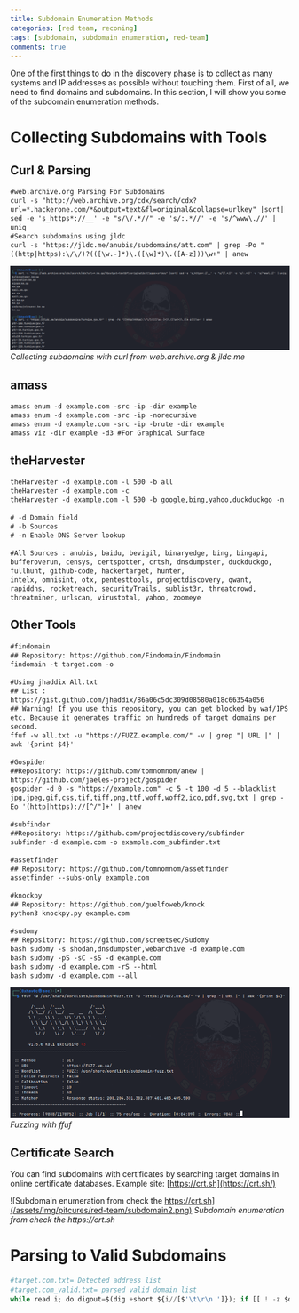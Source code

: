 ```yaml
---
title: Subdomain Enumeration Methods
categories: [red team, reconing]
tags: [subdomain, subdomain enumeration, red-team]
comments: true
---
```


One of the first things to do in the discovery phase is to collect as many systems and IP addresses as possible without touching them. First of all, we need to find domains and subdomains. In this section, I will show you some of the subdomain enumeration methods.

# Collecting Subdomains with Tools
## Curl & Parsing

```shell
#web.archive.org Parsing For Subdomains
curl -s "http://web.archive.org/cdx/search/cdx?url=*.hackerone.com/*&output=text&fl=original&collapse=urlkey" |sort| sed -e 's_https*://__' -e "s/\/.*//" -e 's/:.*//' -e 's/^www\.//' | uniq
#Search subdomains using jldc
curl -s "https://jldc.me/anubis/subdomains/att.com" | grep -Po "((http|https):\/\/)?(([\w.-]*)\.([\w]*)\.([A-z]))\w+" | anew
```

![Collecting subdomains with curl from web.archive.org & jldc.me ](/assets/img/pitcures/red-team/subdomain.png)
_Collecting subdomains with curl from web.archive.org & jldc.me_
## amass

```shell
amass enum -d example.com -src -ip -dir example
amass enum -d example.com -src -ip -norecursive
amass enum -d example.com -src -ip -brute -dir example
amass viz -dir example -d3 #For Graphical Surface
```

## theHarvester

```shell
theHarvester -d example.com -l 500 -b all
theHarvester -d example.com -c
theHarvester -d example.com -l 500 -b google,bing,yahoo,duckduckgo -n

# -d Domain field
# -b Sources
# -n Enable DNS Server lookup

#All Sources : anubis, baidu, bevigil, binaryedge, bing, bingapi, bufferoverun, censys, certspotter, crtsh, dnsdumpster, duckduckgo, fullhunt, github-code, hackertarget, hunter,
intelx, omnisint, otx, pentesttools, projectdiscovery, qwant, rapiddns, rocketreach, securityTrails, sublist3r, threatcrowd, threatminer, urlscan, virustotal, yahoo, zoomeye
```

## Other Tools

```shell
#findomain
## Repository: https://github.com/Findomain/Findomain
findomain -t target.com -o

#Using jhaddix All.txt
## List : https://gist.github.com/jhaddix/86a06c5dc309d08580a018c66354a056
## Warning! If you use this repository, you can get blocked by waf/IPS etc. Because it generates traffic on hundreds of target domains per second.
ffuf -w all.txt -u "https://FUZZ.example.com/" -v | grep "| URL |" | awk '{print $4}'

#Gospider
##Repository: https://github.com/tomnomnom/anew | https://github.com/jaeles-project/gospider
gospider -d 0 -s "https://example.com" -c 5 -t 100 -d 5 --blacklist jpg,jpeg,gif,css,tif,tiff,png,ttf,woff,woff2,ico,pdf,svg,txt | grep -Eo '(http|https)://[^/"]+' | anew

#subfinder
##Repository: https://github.com/projectdiscovery/subfinder
subfinder -d example.com -o example.com_subfinder.txt

#assetfinder
## Repository: https://github.com/tomnomnom/assetfinder
assetfinder --subs-only example.com

#knockpy
## Repository: https://github.com/guelfoweb/knock
python3 knockpy.py example.com

#sudomy
## Repository: https://github.com/screetsec/Sudomy
bash sudomy -s shodan,dnsdumpster,webarchive -d example.com
bash sudomy -pS -sC -sS -d example.com
bash sudomy -d example.com -rS --html
bash sudomy -d example.com --all
```

![Fuzzing with ffuf](/assets/img/pitcures/red-team/subdomain1.png)
_Fuzzing with ffuf_
## Certificate Search

You can find subdomains with certificates by searching target domains in online certificate databases. Example site: [https://crt.sh](https://crt.sh/)

![Subdomain enumeration from check the https://crt.sh](/assets/img/pitcures/red-team/subdomain2.png)
_Subdomain enumeration from check the https://crt.sh_

# Parsing to Valid Subdomains

```python
#target.com.txt= Detected address list
#target.com_valid.txt= parsed valid domain list
while read i; do digout=$(dig +short ${i//[$'\t\r\n ']}); if [[ ! -z $digout ]]; then echo ${i//[$'\t\r\n ']}; fi; done < target.com.txt > target.com_valid.txt
```